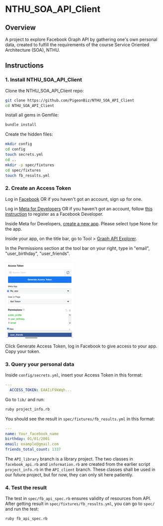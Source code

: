 # NTHU_SOA_API_Client

## Overview

A project to explore Facebook Graph API by gathering one's own personal data, created to fulfill the requirements of the course Service Oriented Architecture (SOA), NTHU.


## Instructions

### 1. Install NTHU_SOA_API_Client

Clone the NTHU_SOA_API_Client repo:
```bash
git clone https://github.com/PigeonBiz/NTHU_SOA_API_Client
cd NTHU_SOA_API_Client
```
Install all gems in Gemfile:
```bash
bundle install
```
Create the hidden files:
```bash
mkdir config
cd config
touch secrets.yml
cd ..
mkdir -p spec/fixtures
cd spec/fixtures
touch fb_results.yml
```


### 2. Create an Access Token

Log in [Facebook](https://www.facebook.com/) OR if you haven't got an account, sign up for one.

Log in [Meta for Developers](https://developers.facebook.com/apps/)
OR if you haven't got an account, follow [this instruction](https://developers.facebook.com/docs/development/register) to register as a Facebook Developer.

Inside Meta for Developers, [create a new app](https://developers.facebook.com/apps/create/). Please select type None for the app.

Inside your app, on the title bar, go to Tool > [Graph API Explorer](https://developers.facebook.com/tools/explorer/).

In the Permissions section at the tool bar on your right, type in "email", "user_birthday", "user_friends".

<img src="./assets/permissions.png" style=" width:220px ; height:250px "  >

Click Generate Access Token, log in Facebook to give access to your app. Copy your token.


### 3. Query your personal data

Inside `config/secrets.yml`, insert your Access Token in this format:
```yml
---
  ACCESS_TOKEN: EAAIiF9kWqh...
```
Go to `lib/` and run:
```bash
ruby project_info.rb
```
You should see the result in `spec/fixtures/fb_results.yml` in this format:
```yml
---
name: Your_facebook_name
birthday: 01/01/2001
email: example@gmail.com
friends_total_count: 1337
```
The `API_library` branch is a library project. The two classes in `facebook_api.rb` and `information.rb` are created from the earlier script `project_info.rb` in the `API_client` branch. These classes shall be used in our future project, but for now, they can only sit here patiently.


### 4. Test the result

The test in `spec/fb_api_spec.rb` ensures validity of resources from API. After getting result in  `spec/fixtures/fb_results.yml`, you can go to `spec/` and run the test:
 ```bash
ruby fb_api_spec.rb
```